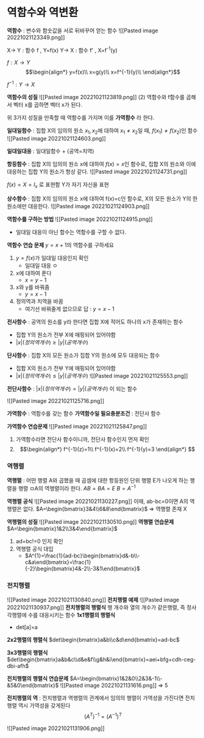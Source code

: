 # 역함수와 역변환
__역함수__ : 변수와 함숫값을 서로 뒤바꾸어 얻는 함수
![[Pasted image 20221021123349.png]]

X-> Y : 함수 f , Y=f(x)
Y-> X : 함수 f' , X=f<sup>-1</sup>(y)

$f:X \to Y$ 
$$\begin{align*}
y=f(x)\\
x=g(y)\\
x=f^{-1}(y)\\
\end{align*}$$


$f^{-1}:Y \to X$

__역함수의 성질__
![[Pasted image 20221021123819.png]]
(2) 역함수와 f함수를 곱해서 벡터 x를 곱하면 벡터 x가 된다.

위 3가지 성질을 만족할 때 역함수를 가지며 이를 __가역함수__ 라 한다.

__일대일함수__ : 집합 X의 임의의 원소 $x_1, x_2$에 대하여 $x_{1} \ne x_{2}$일 때, $f(x_{1}) \ne f(x_{2})$인 함수
![[Pasted image 20221021124603.png]]

__일대일대응__ : 일대일함수 + (공역=치역)


__항등함수__ : 집합 X의 임의의 원소 x에 대하여 $f(x)=x$인 함수로, 집합 X의 원소와 이에 대응하는 집합 Y의 원소가 항상 같다.
![[Pasted image 20221021124731.png]]

$f(x)=X=I_{x}$ 로 표현함
Y가 자기 자신을 표현

__상수함수__ : 집합 X의 임의의 원소 x에 대하여 f(x)=c인 함수로, X의 모든 원소가 Y의 한 원소에만 대응한다.
![[Pasted image 20221021124903.png]]


__역함수를 구하는 방법__
![[Pasted image 20221021124915.png]]
- 일대일 대응이 아닌 함수는 역함수를 구할 수 없다.

__역함수 연습 문제__
$y=x+1$의 역함수를 구하세요
1. $y=f(x)$가 일대일 대응인지 확인
	- 일대일 대응 ㅇ
2. x에 대하여 푼다
	- $x=y-1$
3. x와 y를 바꿔줌
	- $y=x-1$
4. 정의역과 치역을 바꿈
	- 여기선 바꿔줄게 없으므로 답 : $y=x-1$


__전사함수__ : 공역의 원소를 y라 한다면 집합 X에 적어도 하나의 x가 존재하는 함수
- 집합 Y의 원소가 전부 X에 매핑되어 있어야함
- $|x|(정의역 개수) \ge |y|(공역 개수)$ 

__단사함수__ : 집합 X의 모든 원소가 집합 Y의 원소에 모두 대응되는 함수
- 집합  X의 원소가 전부 Y에 매핑되어 있어야함
- $|x|(정의역 개수) \le |y|(공역 개수)$ 
![[Pasted image 20221021125553.png]]

__전단사함수__ : $|x|(정의역 개수) = |y|(공역 개수)$ 이 되는 함수

![[Pasted image 20221021125716.png]]

__가역함수__ : 역함수를 갖는 함수
__가역함수일 필요충분조건__ : 전단사 함수

__가역함수 연습문제__ 
![[Pasted image 20221021125847.png]]
1. 가역함수라면 전단사 함수이니까, 전단사 함수인지 먼저 확인
2. $$\begin{align*}
f^{-1}(z)=1\\
f^{-1}(x)=2\\
f^{-1}(y)=3
\end{align*}
$$

### 역행렬
__역행렬__ : 어떤 행렬 A와 곱했을 때 곱셈에 대한 항등원인 단위 행렬 E가 나오게 하는 행렬을 행렬 ㅁA의 역행렬이라 한다.
$AB=BA=E$       $B=A^{-1}$

__역행렬 공식__
![[Pasted image 20221021130227.png]]
이때, ab-bc=0이면 A의 역행렬은 없다.
$A=\begin{bmatrix}3&4\\6&8\end{bmatrix}$ => 역행렬 존재 X

__역행렬의 성질__
![[Pasted image 20221021130510.png]]
__역행렬 연습문제__
$A=\begin{bmatrix}1&2\\3&4\end{bmatrix}$
1. ad=bc!=0 인지 확인
2. 역행렬 공식 대입
	- $A^{1}=\frac{1}{ad-bc}\begin{bmatrix}d&-b\\-c&a\end{bmatrix}=\frac{1}{-2}\begin{bmatrix}4&-2\\-3&1\end{bmatrix}$


### 전치행렬
![[Pasted image 20221021130840.png]]
__전치행렬 예제__
![[Pasted image 20221021130937.png]]
__전치행렬의 행렬식__
행 개수와 열의 개수가 같은행렬, 즉 정사각행렬에 수를 대응시키는 함수
__1x1행렬의 행렬식__
- det[a]=a

__2x2행렬의 행렬식__
$det\begin{bmatrix}a&b\\c&d\end{bmatrix}=ad-bc$

__3x3행렬의 행렬식__
$det\begin{bmatrix}a&b&c\\d&e&f\\g&h&i\end{bmatrix}=aei+bfg+cdh-ceg-dbi-afh$

__전치행렬의 행렬식 연습문제__
$A=\begin{bmatrix}1&2&0\\2&3&-1\\-&5&0\end{bmatrix}$
![[Pasted image 20221021131616.png]]
=> 5

__전치행렬의 역__ : 전치행렬과 역행렬의 관계에서 임의의 행렬이 가역성을 가진다면 전치행렬 역시 가역성을 갖게된다
$$(A^{T})^{-1}=(A^{-1})^T $$

![[Pasted image 20221021131906.png]]


